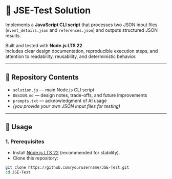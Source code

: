 # 📝 JSE-Test Solution

Implements a **JavaScript CLI script** that processes two JSON input files  
(`event_details.json` and `references.json`) and outputs structured JSON results.  

Built and tested with **Node.js LTS 22**.  
Includes clear design documentation, reproducible execution steps, and attention to readability, reusability, and deterministic behavior.

---

## 📂 Repository Contents
- `solution.js` — main Node.js CLI script
- `DESIGN.md` — design notes, trade-offs, and future improvements
- `prompts.txt` — acknowledgment of AI usage
- *(you provide your own JSON input files for testing)*

---

## 🚀 Usage

### 1. Prerequisites
- Install [Node.js LTS 22](https://nodejs.org/) (recommended for stability).
- Clone this repository:

```bash
git clone https://github.com/yourusername/JSE-Test.git
cd JSE-Test

